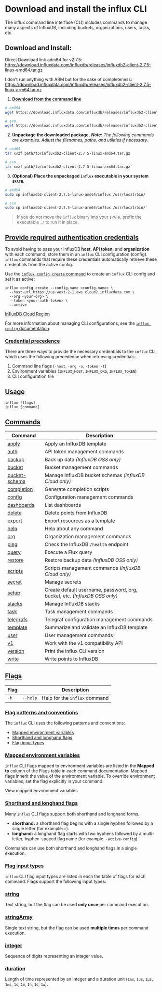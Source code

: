 # Download and install the influx CLI

The influx command line interface (CLI) includes commands to manage many aspects of InfluxDB, including buckets, organizations, users, tasks, etc.

## Download and Install: 

Direct Download link adm64 for v2.7.5: https://download.influxdata.com/influxdb/releases/influxdb2-client-2.7.5-linux-amd64.tar.gz

I don't run anything with ARM but for the sake of completeness: https://download.influxdata.com/influxdb/releases/influxdb2-client-2.7.5-linux-arm64.tar.gz

1. [**Download from the command line**](https://docs.influxdata.com/influxdb/cloud/reference/cli/influx/?t=Linux#download-from-the-command-line)

```bash
# amd64
wget https://download.influxdata.com/influxdb/releases/influxdb2-client-2.7.5-linux-amd64.tar.gz

# arm
wget https://download.influxdata.com/influxdb/releases/influxdb2-client-2.7.5-linux-arm64.tar.gz`
```
  

2. **Unpackage the downloaded package.**
***Note:** The following commands are examples. Adjust the filenames, paths, and utilities if necessary.*

```bash
# amd64 
tar xvzf path/to/influxdb2-client-2.7.5-linux-amd64.tar.gz

# arm
tar xvzf path/to/influxdb2-client-2.7.5-linux-arm64.tar.gz`
```  

3. **(Optional) Place the unpackaged `influx` executable in your system `$PATH`.**

```bash 
# amd64
sudo cp influxdb2-client-2.7.5-linux-amd64/influx /usr/local/bin/

# arm
sudo cp influxdb2-client-2.7.5-linux-arm64/influx /usr/local/bin/`
```  

> If you do not move the `influx` binary into your `$PATH`, prefix the executable
`./` to run it in place.


## [Provide required authentication credentials](https://docs.influxdata.com/influxdb/cloud/reference/cli/influx/?t=Linux#provide-required-authentication-credentials)

To avoid having to pass your InfluxDB **host**, **API token**, and **organization**
with each command, store them in an `influx` CLI configuration (config).
`influx` commands that require these credentials automatically retrieve these
credentials from the active config.

Use the [`influx config create` command](https://docs.influxdata.com/influxdb/cloud/reference/cli/influx/config/create/)
to create an `influx` CLI config and set it as active:

```
influx config create --config-name <config-name> \
  --host-url https://us-west-2-1.aws.cloud2.influxdata.com \
  --org <your-org> \
  --token <your-auth-token> \
  --active

```

[InfluxDB Cloud Region](https://docs.influxdata.com/influxdb/cloud/reference/cli/influx/?t=Linux#)

For more information about managing CLI configurations, see the
[`influx config` documentation](https://docs.influxdata.com/influxdb/cloud/reference/cli/influx/config/).

### [Credential precedence](https://docs.influxdata.com/influxdb/cloud/reference/cli/influx/?t=Linux#credential-precedence)

There are three ways to provide the necessary credentials to the `influx` CLI,
which uses the following precedence when retrieving credentials:

1. Command line flags (`-host`, `-org -o`, `-token -t`)
2. Environment variables (`INFLUX_HOST`, `INFLUX_ORG`, `INFLUX_TOKEN`)
3. CLI configuration file

## [Usage](https://docs.influxdata.com/influxdb/cloud/reference/cli/influx/?t=Linux#usage)

```
influx [flags]
influx [command]

```

## [Commands](https://docs.influxdata.com/influxdb/cloud/reference/cli/influx/?t=Linux#commands)

| Command | Description |
| --- | --- |
| [apply](https://docs.influxdata.com/influxdb/cloud/reference/cli/influx/apply/) | Apply an InfluxDB template |
| [auth](https://docs.influxdata.com/influxdb/cloud/reference/cli/influx/auth/) | API token management commands |
| [backup](https://docs.influxdata.com/influxdb/cloud/reference/cli/influx/backup/) | Back up data *(InfluxDB OSS only)* |
| [bucket](https://docs.influxdata.com/influxdb/cloud/reference/cli/influx/bucket/) | Bucket management commands |
| [bucket-schema](https://docs.influxdata.com/influxdb/cloud/reference/cli/influx/bucket-schema/) | Manage InfluxDB bucket schemas *(InfluxDB Cloud only)* |
| [completion](https://docs.influxdata.com/influxdb/cloud/reference/cli/influx/completion/) | Generate completion scripts |
| [config](https://docs.influxdata.com/influxdb/cloud/reference/cli/influx/config/) | Configuration management commands |
| [dashboards](https://docs.influxdata.com/influxdb/cloud/reference/cli/influx/dashboards/) | List dashboards |
| [delete](https://docs.influxdata.com/influxdb/cloud/reference/cli/influx/delete/) | Delete points from InfluxDB |
| [export](https://docs.influxdata.com/influxdb/cloud/reference/cli/influx/export/) | Export resources as a template |
| [help](https://docs.influxdata.com/influxdb/cloud/reference/cli/influx/help/) | Help about any command |
| [org](https://docs.influxdata.com/influxdb/cloud/reference/cli/influx/org/) | Organization management commands |
| [ping](https://docs.influxdata.com/influxdb/cloud/reference/cli/influx/ping/) | Check the InfluxDB `/health` endpoint |
| [query](https://docs.influxdata.com/influxdb/cloud/reference/cli/influx/query/) | Execute a Flux query |
| [restore](https://docs.influxdata.com/influxdb/cloud/reference/cli/influx/restore/) | Restore backup data *(InfluxDB OSS only)* |
| [scripts](https://docs.influxdata.com/influxdb/cloud/reference/cli/influx/scripts) | Scripts management commands *(InfluxDB Cloud only)* |
| [secret](https://docs.influxdata.com/influxdb/cloud/reference/cli/influx/secret/) | Manage secrets |
| [setup](https://docs.influxdata.com/influxdb/cloud/reference/cli/influx/setup/) | Create default username, password, org, bucket, etc. *(InfluxDB OSS only)* |
| [stacks](https://docs.influxdata.com/influxdb/cloud/reference/cli/influx/stacks/) | Manage InfluxDB stacks |
| [task](https://docs.influxdata.com/influxdb/cloud/reference/cli/influx/task/) | Task management commands |
| [telegrafs](https://docs.influxdata.com/influxdb/cloud/reference/cli/influx/telegrafs/) | Telegraf configuration management commands |
| [template](https://docs.influxdata.com/influxdb/cloud/reference/cli/influx/template/) | Summarize and validate an InfluxDB template |
| [user](https://docs.influxdata.com/influxdb/cloud/reference/cli/influx/user/) | User management commands |
| [v1](https://docs.influxdata.com/influxdb/cloud/reference/cli/influx/v1/) | Work with the v1 compatibility API |
| [version](https://docs.influxdata.com/influxdb/cloud/reference/cli/influx/version/) | Print the influx CLI version |
| [write](https://docs.influxdata.com/influxdb/cloud/reference/cli/influx/write/) | Write points to InfluxDB |

## [Flags](https://docs.influxdata.com/influxdb/cloud/reference/cli/influx/?t=Linux#flags)

| Flag |  | Description |
| --- | --- | --- |
| `-h` | `--help` | Help for the `influx` command |

### [Flag patterns and conventions](https://docs.influxdata.com/influxdb/cloud/reference/cli/influx/?t=Linux#flag-patterns-and-conventions)

The `influx` CLI uses the following patterns and conventions:

- [Mapped environment variables](https://docs.influxdata.com/influxdb/cloud/reference/cli/influx/?t=Linux#mapped-environment-variables)
- [Shorthand and longhand flags](https://docs.influxdata.com/influxdb/cloud/reference/cli/influx/?t=Linux#shorthand-and-longhand-flags)
- [Flag input types](https://docs.influxdata.com/influxdb/cloud/reference/cli/influx/?t=Linux#flag-input-types)

### [Mapped environment variables](https://docs.influxdata.com/influxdb/cloud/reference/cli/influx/?t=Linux#mapped-environment-variables)

`influx` CLI flags mapped to environment variables are listed in the **Mapped to**
column of the Flags table in each command documentation.
Mapped flags inherit the value of the environment variable.
To override environment variables, set the flag explicitly in your command.

View mapped environment variables

### [Shorthand and longhand flags](https://docs.influxdata.com/influxdb/cloud/reference/cli/influx/?t=Linux#shorthand-and-longhand-flags)

Many `influx` CLI flags support both shorthand and longhand forms.

- **shorthand:** a shorthand flag begins with a single hyphen followed by a single letter (for example: `c`).
- **longhand:** a longhand flag starts with two hyphens followed by a multi-letter,
hyphen-spaced flag name (for example: `-active-config`).

Commands can use both shorthand and longhand flags in a single execution.

### [Flag input types](https://docs.influxdata.com/influxdb/cloud/reference/cli/influx/?t=Linux#flag-input-types)

`influx` CLI flag input types are listed in each the table of flags for each command.
Flags support the following input types:

### [string](https://docs.influxdata.com/influxdb/cloud/reference/cli/influx/?t=Linux#string)

Text string, but the flag can be used **only once** per command execution.

### [stringArray](https://docs.influxdata.com/influxdb/cloud/reference/cli/influx/?t=Linux#stringarray)

Single text string, but the flag can be used **multiple times** per command execution.

### [integer](https://docs.influxdata.com/influxdb/cloud/reference/cli/influx/?t=Linux#integer)

Sequence of digits representing an integer value.

### [duration](https://docs.influxdata.com/influxdb/cloud/reference/cli/influx/?t=Linux#duration)

Length of time represented by an integer and a duration unit
(`1ns`, `1us`, `1µs`, `1ms`, `1s`, `1m`, `1h`, `1d`, `1w`).